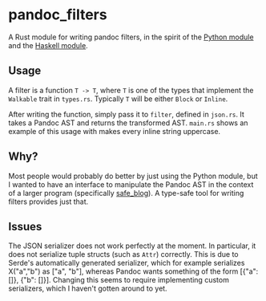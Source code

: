 # pandoc_filters

A Rust module for writing pandoc filters, in the spirit of the
[Python module](https://github.com/jgm/pandocfilters) and the
[Haskell module](http://hackage.haskell.org/package/pandoc-types-1.16.1.1).

## Usage

A filter is a function `T -> T`, where `T` is one of the types that implement
the `Walkable` trait in `types.rs`. Typically `T` will be either `Block` or
`Inline`.

After writing the function, simply pass it to `filter`, defined in `json.rs`. It
takes a Pandoc AST and returns the transformed AST. `main.rs` shows an example
of this usage with makes every inline string uppercase.

## Why?

Most people would probably do better by just using the Python module, but I
wanted to have an interface to manipulate the Pandoc AST in the context
of a larger program (specifically
[safe_blog](https://github.com/flacerdk/safe_blog)). A type-safe tool for
writing filters provides just that.

## Issues

The JSON serializer does not work perfectly at the moment. In particular, it
does not serialize tuple structs (such as `Attr`) correctly. This is due to
Serde's automatically generated serializer, which for example serializes
X("a","b") as ["a", "b"], whereas Pandoc wants something of the form [{"a": []},
{"b": []}]. Changing this seems to require implementing custom serializers,
which I haven't gotten around to yet.

